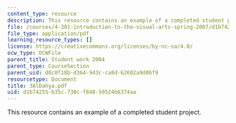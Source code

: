 ```yaml
---
content_type: resource
description: This resource contains an example of a completed student project.
file: /courses/4-301-introduction-to-the-visual-arts-spring-2007/d1b74255b35c730cf84850524b6374aa_3AlDahya.pdf
file_type: application/pdf
learning_resource_types: []
license: https://creativecommons.org/licenses/by-nc-sa/4.0/
ocw_type: OCWFile
parent_title: Student work 2004
parent_type: CourseSection
parent_uid: d8c0f18b-d364-943c-ca0d-62602a9d06f9
resourcetype: Document
title: 3AlDahya.pdf
uid: d1b74255-b35c-730c-f848-50524b6374aa
---
```

This resource contains an example of a completed student project.